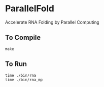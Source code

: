 # ParallelFold
Accelerate RNA Folding by Parallel Computing

## To Compile
```make```

## To Run
```time ./bin/rna``` \
```time ./bin/rna_mp```